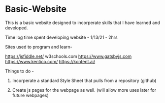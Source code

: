 # Basic-Website

This is a basic website designed to incorperate skills that I have learned and developed. 

Time log time spent developing website - 
1/13/21 - 2hrs

Sites used to program and learn-

https://jsfiddle.net/
w3schools.com
https://www.gatsbyjs.com
https://www.kentico.com/
https://kontent.ai/


Things to do - 

1. Incorperate a standard Style Sheet that pulls from a repository (github)

2. Create js pages for the webpage as well. (will allow more uses later for future webpages)

